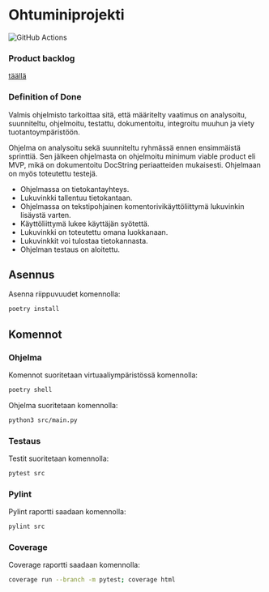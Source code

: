 # Ohtuminiprojekti

![GitHub Actions](https://github.com/D3lux3/ohtuminiprokkis/workflows/CI/badge.svg)

### Product backlog

<a href="https://docs.google.com/spreadsheets/d/18UunzrSmqwaxQoobDS-6G-ufC1mTFpKDdtghOMa9Yn4/">täällä</a>

### Definition of Done

Valmis ohjelmisto tarkoittaa sitä, että määritelty vaatimus on analysoitu, suunniteltu, ohjelmoitu, testattu, dokumentoitu, integroitu muuhun ja viety tuotantoympäristöön.

Ohjelma on analysoitu sekä suunniteltu ryhmässä ennen ensimmäistä sprinttiä. Sen jälkeen ohjelmasta on ohjelmoitu minimum viable product eli MVP, mikä on dokumentoitu DocString periaatteiden mukaisesti. Ohjelmaan on myös toteutettu testejä.

- Ohjelmassa on tietokantayhteys.
- Lukuvinkki tallentuu tietokantaan.
- Ohjelmassa on tekstipohjainen komentorivikäyttöliittymä lukuvinkin lisäystä varten.
- Käyttöliittymä lukee käyttäjän syötettä.
- Lukuvinkki on toteutettu omana luokkanaan.
- Lukuvinkkit voi tulostaa tietokannasta.
- Ohjelman testaus on aloitettu.

## Asennus

Asenna riippuvuudet komennolla:

```bash
poetry install
```

## Komennot

### Ohjelma

Komennot suoritetaan virtuaaliympäristössä komennolla:

```bash
poetry shell
```

Ohjelma suoritetaan komennolla:

```bash
python3 src/main.py
```

### Testaus

Testit suoritetaan komennolla:

```bash
pytest src
```

### Pylint

Pylint raportti saadaan komennolla:

```bash
pylint src
```


### Coverage

Coverage raportti saadaan komennolla:

```bash 
coverage run --branch -m pytest; coverage html
```

